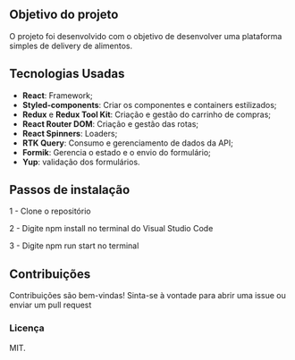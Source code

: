 ## Objetivo do projeto
O projeto foi desenvolvido com o objetivo de desenvolver uma plataforma simples de delivery de alimentos.

## Tecnologias Usadas
- **React**: Framework;
- **Styled-components**:  Criar os componentes e containers estilizados;
- **Redux** e **Redux Tool Kit**: Criação e gestão do carrinho de compras;
- **React Router DOM**: Criação e gestão das rotas;
- **React Spinners**: Loaders;
- **RTK Query**: Consumo e gerenciamento de dados da API;
- **Formik**: Gerencia o estado e o envio do formulário;
- **Yup**: validação dos formulários.

## Passos de instalação
1 - Clone o repositório

2 - Digite npm install no terminal do Visual Studio Code

3 - Digite npm run start no terminal

## Contribuições
Contribuições são bem-vindas! Sinta-se à vontade para abrir uma issue ou enviar um pull request

### Licença
MIT.
